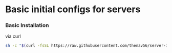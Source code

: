# Basic initial configs for servers

### Basic Installation

via curl
```bash
sh -c "$(curl -fsSL https://raw.githubusercontent.com/thenav56/server-init/master/install.sh)"
```
